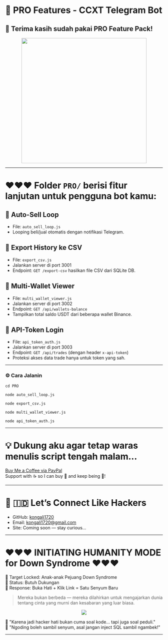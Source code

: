 # 💎 PRO Features - CCXT Telegram Bot
🙌 Terima kasih sudah pakai PRO Feature Pack!
---

<p align="center">
  <img src="https://media3.giphy.com/media/v1.Y2lkPTc5MGI3NjExMHB1bnJ1NHVwaTcxNTY4anV6aW5veWViOW9ydTV4enJ0b3pqOGQxayZlcD12MV9pbnRlcm5hbF9naWZfYnlfaWQmY3Q9Zw/78XCFBGOlS6keY1Bil/giphy.gif" width="400"/>
</p>

---

# ❤️❤❤️ Folder `PRO/` berisi fitur lanjutan untuk pengguna bot kamu:

## 🔁 Auto-Sell Loop

- File: `auto_sell_loop.js`
- Looping beli/jual otomatis dengan notifikasi Telegram.

## 💾 Export History ke CSV

- File: `export_csv.js`
- Jalankan server di port 3001
- Endpoint: `GET /export-csv` hasilkan file CSV dari SQLite DB.

## 🧬 Multi-Wallet Viewer

- File: `multi_wallet_viewer.js`
- Jalankan server di port 3002
- Endpoint: `GET /api/wallets-balance`
- Tampilkan total saldo USDT dari beberapa wallet Binance.

## 🔐 API-Token Login

- File: `api_token_auth.js`
- Jalankan server di port 3003
- Endpoint: `GET /api/trades` (dengan header `x-api-token`)
- Proteksi akses data trade hanya untuk token yang sah.

---

### ⚙️ Cara Jalanin

    cd PRO

    node auto_sell_loop.js
    
    node export_csv.js
    
    node multi_wallet_viewer.js
    
    node api_token_auth.js

---

# 💡 Dukung aku agar tetap waras menulis script tengah malam...

[Buy Me a Coffee via PayPal](https://www.paypal.com/paypalme/bungtempong99)  
Support with ☕ so I can buy 🍜 and keep being 🧠!

---

# 🚀 🇮🇩 Let’s Connect Like Hackers

- GitHub: [kongali1720](https://github.com/kongali1720)  
- Email: [kongali1720@gmail.com](mailto:kongali1720@gmail.com)  
- Site: Coming soon — stay curious...

---

# ❤️❤❤️ INITIATING HUMANITY MODE for Down Syndrome ❤️❤❤️

🎯 Target Locked: Anak-anak Pejuang Down Syndrome  
📡 Status: Butuh Dukungan  
🧠 Response: Buka Hati + Klik Link = Satu Senyum Baru

> Mereka bukan berbeda — mereka dilahirkan untuk mengajarkan dunia tentang cinta yang murni dan kesabaran yang luar biasa.

<p align="center">
  <a href="https://mydonation4ds.github.io/" target="_blank">
    <img src="https://img.shields.io/badge/SUPPORT--NOW-%F0%9F%A7%A1-orange?style=for-the-badge&logo=heart" />
  </a>
</p>

🧡 "Karena jadi hacker hati bukan cuma soal kode... tapi juga soal peduli."  
🧠 "Ngoding boleh sambil senyum, asal jangan inject SQL sambil ngambek!"

---


